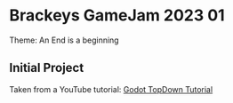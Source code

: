 # Brackeys GameJam 2023 01 

Theme: An End is a beginning

## Initial Project 

Taken from a YouTube tutorial: [Godot TopDown Tutorial](https://www.youtube.com/watch?v=HycyFNQfqI0)
